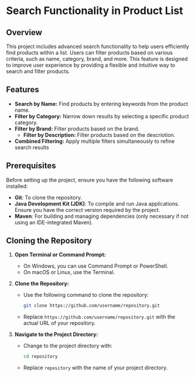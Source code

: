 # Search Functionality in Product List

## Overview

This project includes advanced search functionality to help users efficiently find products within a list. Users can filter products based on various criteria, such as name, category, brand, and more. This feature is designed to improve user experience by providing a flexible and intuitive way to search and filter products.

## Features

- **Search by Name:** Find products by entering keywords from the product name.
- **Filter by Category:** Narrow down results by selecting a specific product category.
- **Filter by Brand:** Filter products based on the brand.
   - **Filter by Description:** Filter products based on the descriotion.
- **Combined Filtering:** Apply multiple filters simultaneously to refine search results

## Prerequisites

Before setting up the project, ensure you have the following software installed:

- **Git**: To clone the repository.
- **Java Development Kit (JDK)**: To compile and run Java applications. Ensure you have the correct version required by the project.
- **Maven**: For building and managing dependencies (only necessary if not using an IDE-integrated Maven).

## Cloning the Repository

1. **Open Terminal or Command Prompt:**
   - On Windows, you can use Command Prompt or PowerShell.
   - On macOS or Linux, use the Terminal.

2. **Clone the Repository:**
   - Use the following command to clone the repository:
     ```bash
     git clone https://github.com/username/repository.git
     ```
   - Replace `https://github.com/username/repository.git` with the actual URL of your repository.

3. **Navigate to the Project Directory:**
   - Change to the project directory with:
     ```bash
     cd repository
     ```
   - Replace `repository` with the name of your project directory.













